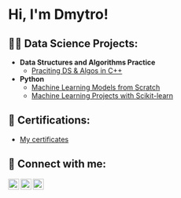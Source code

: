 <h1>Hi, I'm Dmytro!</h1>

<h2>👨‍💻 Data Science Projects:</h2>

- <b>Data Structures and Algorithms Practice</b>
  - [Praciting DS & Algos in C++](https://github.com/DmytroKyryliuk2023/dsa)
- <b>Python</b>
  - [Machine Learning Models from Scratch](https://github.com/DmytroKyryliuk2023/ml-models-from-scratch)
  - [Machine Learning Projects with Scikit-learn](https://github.com/DmytroKyryliuk2023/ml-projects)

<h2>📄 Certifications:</h2>

- [My certificates](https://github.com/DmytroKyryliuk2023/certifications)

<h2> 🤳 Connect with me:</h2>

[<img align="left" alt="DmytroKyryliuk | LeetCode" width="22px" src="https://cdn.jsdelivr.net/npm/simple-icons@v3/icons/leetcode.svg" />][leetcode]
[<img align="left" alt="DmytroKyryliuk | LinkedIn" width="22px" src="https://cdn.jsdelivr.net/npm/simple-icons@v3/icons/linkedin.svg" />][linkedin]
[<img align="left" alt="DmytroKyryliuk | Telegram" width="22px" src="https://cdn.jsdelivr.net/npm/simple-icons@v3/icons/telegram.svg" />][telegram]

[leetcode]: https://leetcode.com/u/KyruliukDmytroNULP/
[linkedin]: https://www.linkedin.com/in/%D0%B4%D0%BC%D0%B8%D1%82%D1%80%D0%BE-%D0%BA%D0%B8%D1%80%D0%B8%D0%BB%D1%8E%D0%BA-410091349/
[telegram]: https://t.me/kyryliukd

<!--
**joshmadakor1/joshmadakor1** is a ✨ _special_ ✨ repository because its `README.md` (this file) appears on your GitHub profile.

Here are some ideas to get you started:

- 🔭 I’m currently working on ...
- 🌱 I’m currently learning ...
- 👯 I’m looking to collaborate on ...
- 🤔 I’m looking for help with ...
- 💬 Ask me about ...
- 📫 How to reach me: ...
- 😄 Pronouns: ...
- ⚡ Fun fact: ...
-->
